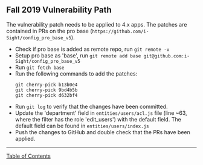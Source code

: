 ## Fall 2019 Vulnerability Path

The vulnerability patch needs to be applied to 4.x apps. The patches are contained in PRs on the pro base (`https://github.com/i-Sight/config_pro_base_v5`).

- Check if pro base is added as remote repo, run `git remote -v`
- Setup pro base as 'base', run `git remote add base git@github.com:i-Sight/config_pro_base_v5`
- Run `git fetch base`
- Run the following commands to add the patches:
	```
	git cherry-pick b13b0e4
	git cherry-pick 9bd4b5b
	git cherry-pick d632bf4
	```
- Run `git log` to verify that the changes have been committed.
- Update the 'department' field in `entities/users/acl.js` file (line ~63, where the filter has the role 'edit_users') with the default field. The default field can be found in `entities/users/index.js`
- Push the changes to GitHub and double check that the PRs have been applied.

***
[Table of Contents](../README.md)
